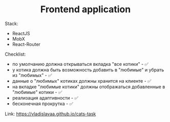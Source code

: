 <h1 align="center">Frontend application</h1>

Stack:
 - ReactJS
 - MobX
 - React-Router

Checklist: 
  - по умолчанию должна открываться вкладка "все котики" - ✅
  - у котика должна быть возможность добавить в "любимые" и убрать из "любимых" - ✅
  - данные о "любимых" котиках должны хранится на клиенте - ✅
  - на вкладке "любимые котики" должны отображаться добавленные в "любимые" котики - ✅
  - реализация адаптивности - ✅
  - бесконечная прокрутка - ✅

Link: https://vladislavaa.github.io/cats-task
